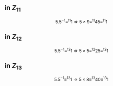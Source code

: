 ## in $Z_{11}$
$$
5.5^{-1} \equiv^{11} 1 \Longrightarrow 5 \times 9 \equiv^{11} 45 \equiv^{11} 1
$$  

## in $Z_{12}$
$$
5.5^{-1} \equiv^{12} 1 \Longrightarrow 5 \times 5 \equiv^{12} 25 \equiv^{12} 1
$$

## in $Z_{13}$
$$
5.5^{-1} \equiv^{13} 1 \Longrightarrow 5 \times 8 \equiv^{13} 40 \equiv^{13} 1
$$
